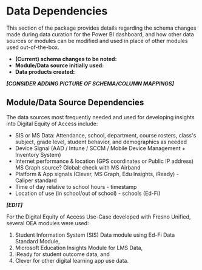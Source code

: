 # Data Dependencies

This section of the package provides details regarding the schema changes made during data curation for the Power BI dashboard, 
and how other data sources or modules can be modified and used in place of other modules used out-of-the-box.

 - <strong>(Current) schema changes to be noted:</strong> 
 - <strong>Module/Data source initially used:</strong>
 - <strong>Data products created:</strong> 

<strong><em>[CONSIDER ADDING PICTURE OF SCHEMA/COLUMN MAPPINGS]</strong></em>

## Module/Data Source Dependencies
The data sources most frequently needed and used for developing insights into Digital Equity of Access include:
 - SIS or MS Data: Attendance, school, department, course rosters, class's subject, grade level, student behavior, and demographics as needed
 - Device Signal (AAD / Intune / SCCM / Mobile Device Management + Inventory System)
 - Internet performance & location (GPS coordinates or Public IP address) MS Graph source? Global: check with MS Airband
 - Platform & App signals (Clever, MS Graph, Edu Insights, iReady) - Caliper standard
 - Time of day relative to school hours - timestamp
 - Location of use (in school/out of school) - schools (Ed-Fi)

<strong><em>\[EDIT\]</strong></em>

For the Digital Equity of Access Use-Case developed with Fresno Unified, several OEA modules were used:
1. Student Information System (SIS) Data module using Ed-Fi Data Standard Module,
2. Microsoft Education Insights Module for LMS Data,
3. iReady for student outcome data, and
4. Clever for other digital learning app use data.
